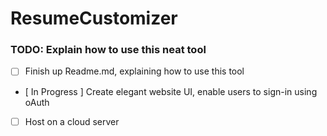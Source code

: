 # ResumeCustomizer
### TODO: Explain how to use this neat tool
- [ ] Finish up Readme.md, explaining how to use this tool
- [ In Progress ] Create elegant website UI, enable users to sign-in using oAuth
- [ ] Host on a cloud server